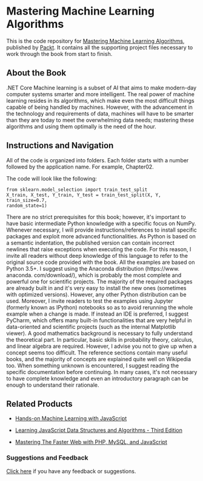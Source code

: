 # Mastering Machine Learning Algorithms
This is the code repository for [Mastering Machine Learning Algorithms](https://www.packtpub.com/big-data-and-business-intelligence/mastering-machine-learning-algorithms?utm_source=github&utm_medium=repository&utm_campaign=9781788621113), published by [Packt](https://www.packtpub.com/?utm_source=github). It contains all the supporting project files necessary to work through the book from start to finish.
## About the Book
.NET Core Machine learning is a subset of AI that aims to make modern-day computer systems smarter and more intelligent. The real power of machine learning resides in its algorithms, which make even the most difficult things capable of being handled by machines. However, with the advancement in the technology and requirements of data, machines will have to be smarter than they are today to meet the overwhelming data needs; mastering these algorithms and using them optimally is the need of the hour.
## Instructions and Navigation
All of the code is organized into folders. Each folder starts with a number followed by the application name. For example, Chapter02.



The code will look like the following:
```
from sklearn.model_selection import train_test_split
X_train, X_test, Y_train, Y_test = train_test_split(X, Y, train_size=0.7,
random_state=1)
```

There are no strict prerequisites for this book; however, it's important to have basic
intermediate Python knowledge with a specific focus on NumPy. Whenever necessary, I
will provide instructions/references to install specific packages and exploit more advanced
functionalities. As Python is based on a semantic indentation, the published version can
contain incorrect newlines that raise exceptions when executing the code. For this reason, I
invite all readers without deep knowledge of this language to refer to the original source
code provided with the book.
All the examples are based on Python 3.5+. I suggest using the Anaconda distribution
(https://www. anaconda. com/download/), which is probably the most complete and
powerful one for scientific projects. The majority of the required packages are already built
in and it's very easy to install the new ones (sometimes with optimized versions). However,
any other Python distribution can be used. Moreover, I invite readers to test the examples
using Jupyter (formerly known as IPython) notebooks so as to avoid rerunning the whole
example when a change is made. If instead an IDE is preferred, I suggest PyCharm, which
offers many built-in functionalities that are very helpful in data-oriented and scientific
projects (such as the internal Matplotlib viewer).
A good mathematics background is necessary to fully understand the theoretical part. In
particular, basic skills in probability theory, calculus, and linear algebra are required.
However, I advise you not to give up when a concept seems too difficult. The reference
sections contain many useful books, and the majority of concepts are explained quite well
on Wikipedia too. When something unknown is encountered, I suggest reading the specific
documentation before continuing. In many cases, it's not necessary to have complete
knowledge and even an introductory paragraph can be enough to understand their
rationale.

## Related Products
* [Hands-on Machine Learning with JavaScript](https://www.packtpub.com/big-data-and-business-intelligence/hands-machine-learning-javascript?utm_source=github&utm_medium=repository&utm_campaign=9781788998246)

* [Learning JavaScript Data Structures and Algorithms - Third Edition](https://www.packtpub.com/web-development/learning-javascript-data-structures-and-algorithms-third-edition?utm_source=github&utm_medium=repository&utm_campaign=9781788623872)

* [Mastering The Faster Web with PHP, MySQL, and JavaScript](https://www.packtpub.com/web-development/mastering-faster-web-php-mysql-and-javascript?utm_source=github&utm_medium=repository&utm_campaign=9781788392211)

### Suggestions and Feedback
[Click here](https://docs.google.com/forms/d/e/1FAIpQLSe5qwunkGf6PUvzPirPDtuy1Du5Rlzew23UBp2S-P3wB-GcwQ/viewform) if you have any feedback or suggestions.
